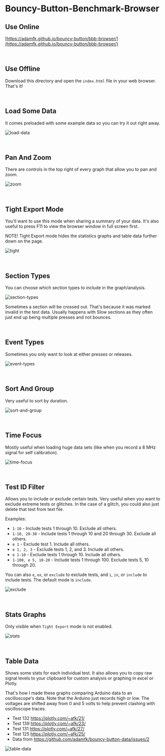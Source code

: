 # Bouncy-Button-Benchmark-Browser

## Use Online
[https://adamfk.github.io/bouncy-button/bbb-browser/](https://adamfk.github.io/bouncy-button/bbb-browser/)

<br>

## Use Offline
Download this directory and open the `index.html` file in your web browser. That's it!

<br>

## Load Some Data
It comes preloaded with some example data so you can try it out right away.

![load-data](https://github.com/adamfk/bouncy-button/assets/274012/c0b850e6-874c-4bc6-8c7b-cba1cef32986)

<br>

## Pan And Zoom
There are controls in the top right of every graph that allow you to pan and zoom.

![zoom](https://github.com/adamfk/bouncy-button/assets/274012/c35d3c0d-3198-4199-ac08-76620c849f69)

<br>

## Tight Export Mode
You'll want to use this mode when sharing a summary of your data. It's also useful to press F11 to view the browser window in full screen first.

NOTE! Tight Export mode hides the statistics graphs and table data further down on the page.

![tight](https://github.com/adamfk/bouncy-button/assets/274012/12887477-8ab0-42ba-add3-85241d675f9f)

<br>

## Section Types
You can choose which section types to include in the graph/analysis.

![section-types](https://github.com/adamfk/bouncy-button/assets/274012/4d720844-e662-4e58-8e0f-a9d51b0ca3fb)

Sometimes a section will be crossed out. That's because it was marked invalid in the test data. Usually happens with Slow sections as they often just end up being multiple presses and not bounces.

<br>

## Event Types
Sometimes you only want to look at either presses or releases.

![event-types](https://github.com/adamfk/bouncy-button/assets/274012/96560f58-1c39-459e-8b18-596acef9c631)

<br>

## Sort And Group
Very useful to sort by duration.

![sort-and-group](https://github.com/adamfk/bouncy-button/assets/274012/aec34d85-73df-4aa5-8289-30e05b3dcf62)

<br>

## Time Focus
Mostly useful when loading huge data sets (like when you record a 8 MHz signal for self calibration).

![time-focus](https://github.com/adamfk/bouncy-button/assets/274012/104e4fbc-7a53-40dc-abc4-46c4bc4999c5)

<br>

## Test ID Filter
Allows you to include or exclude certain tests. Very useful when you want to exclude extreme tests or glitches. In the case of a glitch, you could also just delete that test from text file.

Examples:
- `1-10` - Include tests 1 through 10. Exclude all others.
- `1-10, 20-30` - Include tests 1 through 10 and 20 through 30. Exclude all others.
- `e 1` - Exclude test 1. Include all others.
- `e 1, 2, 3` - Exclude tests 1, 2, and 3. Include all others.
- `e 1-10` - Exclude tests 1 through 10. Include all others.
- `1-100, e 5, 10-20` - Include tests 1 through 100. Exclude tests 5, 10 through 20.

You can also `e`, `ex`, or `exclude` to exclude tests, and `i`, `in`, or `include` to include tests. The default mode is `include`.

![exclude](https://github.com/adamfk/bouncy-button/assets/274012/f8357cde-435b-4d52-a419-10de12a65bf6)

<br>

## Stats Graphs
Only visible when `Tight Export` mode is not enabled.

![stats](https://github.com/adamfk/bouncy-button/assets/274012/d9d63261-81fd-4dd0-81be-b868e5260321)

<br>

## Table Data
Shows some stats for each individual test. It also allows you to copy raw signal levels to your clipboard for custom analysis or graphing in excel or Plotly.

That's how I made these graphs comparing Arduino data to an oscilloscope's data. Note that the Arduino just records high or low. The voltages are shifted away from 0 and 5 volts to help prevent clashing with oscilloscope traces.
- Test 132 https://plotly.com/~afk/21/
- Test 139 https://plotly.com/~afk/23/
- Test 131 https://plotly.com/~afk/27/
- Test 125 https://plotly.com/~afk/25/
- Data from https://github.com/adamfk/bouncy-button-data/issues/2

![table-data](https://github.com/adamfk/bouncy-button/assets/274012/a0c02972-72b7-43b7-8cb4-38bc97420540)


